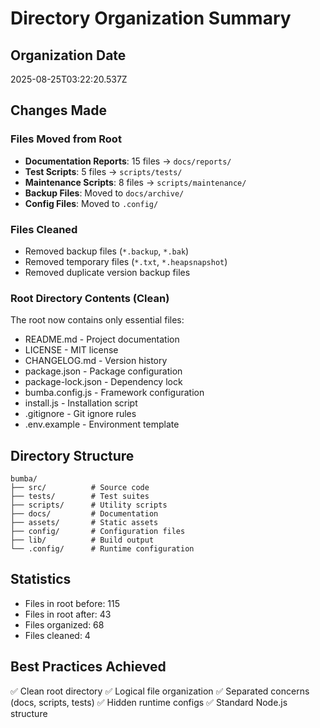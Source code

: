 # Directory Organization Summary

## Organization Date
2025-08-25T03:22:20.537Z

## Changes Made

### Files Moved from Root
- **Documentation Reports**: 15 files → `docs/reports/`
- **Test Scripts**: 5 files → `scripts/tests/`
- **Maintenance Scripts**: 8 files → `scripts/maintenance/`
- **Backup Files**: Moved to `docs/archive/`
- **Config Files**: Moved to `.config/`

### Files Cleaned
- Removed backup files (`*.backup`, `*.bak`)
- Removed temporary files (`*.txt`, `*.heapsnapshot`)
- Removed duplicate version backup files

### Root Directory Contents (Clean)
The root now contains only essential files:
- README.md - Project documentation
- LICENSE - MIT license
- CHANGELOG.md - Version history
- package.json - Package configuration
- package-lock.json - Dependency lock
- bumba.config.js - Framework configuration
- install.js - Installation script
- .gitignore - Git ignore rules
- .env.example - Environment template

## Directory Structure
```
bumba/
├── src/          # Source code
├── tests/        # Test suites
├── scripts/      # Utility scripts
├── docs/         # Documentation
├── assets/       # Static assets
├── config/       # Configuration files
├── lib/          # Build output
└── .config/      # Runtime configuration
```

## Statistics
- Files in root before: 115
- Files in root after: 43
- Files organized: 68
- Files cleaned: 4

## Best Practices Achieved
✅ Clean root directory
✅ Logical file organization
✅ Separated concerns (docs, scripts, tests)
✅ Hidden runtime configs
✅ Standard Node.js structure

